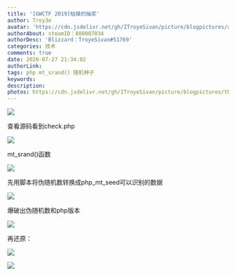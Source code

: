 ```yaml
---
title: '[GWCTF 2019]枯燥的抽奖'
author: Troy3e
avatar: 'https://cdn.jsdelivr.net/gh/ITroyeSivan/picture/blogpictures/avatar.jpg'
authorAbout: steamID：888007034
authorDesc: 'Blizzard：TroyeSivan#51769'
categories: 技术
comments: true
date: 2020-07-27 21:34:02
authorLink:
tags: php mt_srand() 随机种子
keywords:
description:
photos: https://cdn.jsdelivr.net/gh/ITroyeSivan/picture/blogpictures/thumb-1920-320623.png
---
```


![](https://cdn.jsdelivr.net/gh/ITroyeSivan/picture/blogpictures/QQ图片20200727214004.jpg)

查看源码看到check.php

![](https://cdn.jsdelivr.net/gh/ITroyeSivan/picture/blogpictures/20200727214256.png)

mt_srand()函数

![](https://cdn.jsdelivr.net/gh/ITroyeSivan/picture/blogpictures/20200727214807.png)

先用脚本将伪随机数转换成php_mt_seed可以识别的数据

![](https://cdn.jsdelivr.net/gh/ITroyeSivan/picture/blogpictures/20200727224217.png)

爆破出伪随机数和php版本

![](https://cdn.jsdelivr.net/gh/ITroyeSivan/picture/blogpictures/20200727224257.png)

再还原：

![](https://cdn.jsdelivr.net/gh/ITroyeSivan/picture/blogpictures/QQ图片20200727224541.jpg)

![](https://cdn.jsdelivr.net/gh/ITroyeSivan/picture/blogpictures/20200727224850.png)
